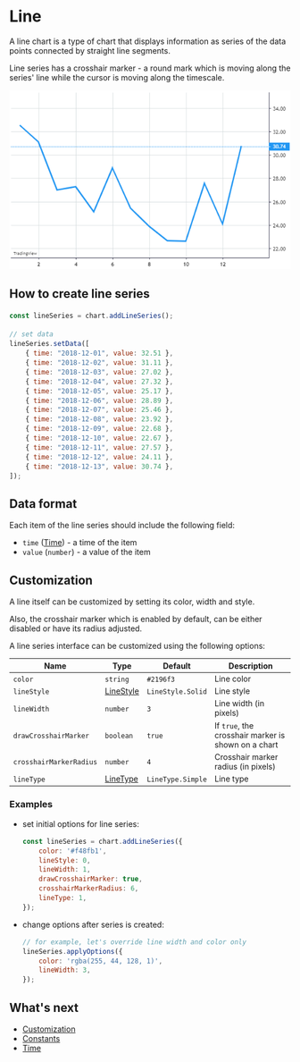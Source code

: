 # Line

A line chart is a type of chart that displays information as series of the data points connected by straight line segments.

Line series has a crosshair marker - a round mark which is moving along the series' line while the cursor is moving along the timescale.

![Line chart example](./assets/line-series.png "Line chart example")

## How to create line series

```javascript
const lineSeries = chart.addLineSeries();

// set data
lineSeries.setData([
    { time: "2018-12-01", value: 32.51 },
    { time: "2018-12-02", value: 31.11 },
    { time: "2018-12-03", value: 27.02 },
    { time: "2018-12-04", value: 27.32 },
    { time: "2018-12-05", value: 25.17 },
    { time: "2018-12-06", value: 28.89 },
    { time: "2018-12-07", value: 25.46 },
    { time: "2018-12-08", value: 23.92 },
    { time: "2018-12-09", value: 22.68 },
    { time: "2018-12-10", value: 22.67 },
    { time: "2018-12-11", value: 27.57 },
    { time: "2018-12-12", value: 24.11 },
    { time: "2018-12-13", value: 30.74 },
]);
```

## Data format

Each item of the line series should include the following field:

- `time` ([Time](./time.md)) - a time of the item
- `value` (`number`) - a value of the item

## Customization

A line itself can be customized by setting its color, width and style.

Also, the crosshair marker which is enabled by default, can be either disabled or have its radius adjusted.

A line series interface can be customized using the following options:

|Name|Type|Default|Description|
|----|----|-------|-----------|
|`color`|`string`|`#2196f3`|Line color|
|`lineStyle`|[LineStyle](./constants.md#linestyle)|`LineStyle.Solid`|Line style|
|`lineWidth`|`number`|`3`|Line width (in pixels)|
|`drawCrosshairMarker`|`boolean`|`true`|If `true`, the crosshair marker is shown on a chart|
|`crosshairMarkerRadius`|`number`|`4`|Crosshair marker radius (in pixels)|
|`lineType`|[LineType](./constants.md#linetype)|`LineType.Simple`|Line type|

### Examples

- set initial options for line series:

    ```javascript
    const lineSeries = chart.addLineSeries({
        color: '#f48fb1',
        lineStyle: 0,
        lineWidth: 1,
        drawCrosshairMarker: true,
        crosshairMarkerRadius: 6,
        lineType: 1,
    });
    ```

- change options after series is created:

    ```javascript
    // for example, let's override line width and color only
    lineSeries.applyOptions({
        color: 'rgba(255, 44, 128, 1)',
        lineWidth: 3,
    });
    ```

## What's next

- [Customization](./customization.md)
- [Constants](./constants.md)
- [Time](./time.md)
